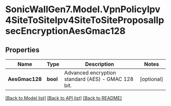 # SonicWallGen7.Model.VpnPolicyIpv4SiteToSiteIpv4SiteToSiteProposalIpsecEncryptionAesGmac128

## Properties

Name | Type | Description | Notes
------------ | ------------- | ------------- | -------------
**AesGmac128** | **bool** | Advanced encryption standard (AES) - GMAC 128 bit. | [optional] 

[[Back to Model list]](../README.md#documentation-for-models) [[Back to API list]](../README.md#documentation-for-api-endpoints) [[Back to README]](../README.md)


